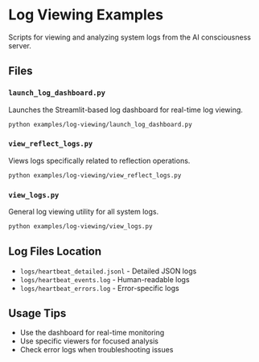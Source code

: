 # Log Viewing Examples

Scripts for viewing and analyzing system logs from the AI consciousness server.

## Files

### `launch_log_dashboard.py`
Launches the Streamlit-based log dashboard for real-time log viewing.
```bash
python examples/log-viewing/launch_log_dashboard.py
```

### `view_reflect_logs.py`
Views logs specifically related to reflection operations.
```bash
python examples/log-viewing/view_reflect_logs.py
```

### `view_logs.py`
General log viewing utility for all system logs.
```bash
python examples/log-viewing/view_logs.py
```

## Log Files Location
- `logs/heartbeat_detailed.jsonl` - Detailed JSON logs
- `logs/heartbeat_events.log` - Human-readable logs
- `logs/heartbeat_errors.log` - Error-specific logs

## Usage Tips
- Use the dashboard for real-time monitoring
- Use specific viewers for focused analysis
- Check error logs when troubleshooting issues